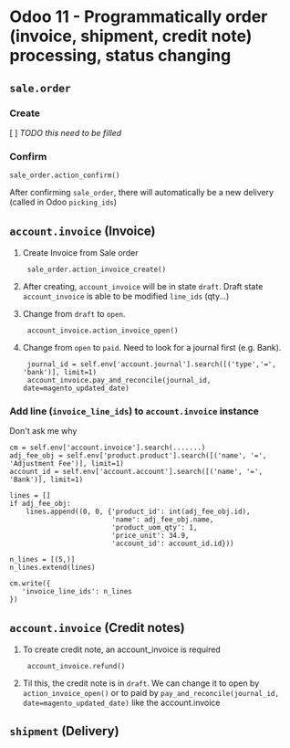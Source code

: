 # Odoo 11 - Programmatically order (invoice, shipment, credit note) processing, status changing

## `sale.order`

### Create

[ ] *TODO this need to be filled*

### Confirm

    sale_order.action_confirm()

After confirming `sale_order`, there will automatically be a new delivery (called in Odoo `picking_ids`)

## `account.invoice` (Invoice)

1. Create Invoice from Sale order

        sale_order.action_invoice_create()

2. After creating, `account_invoice` will be in state `draft`. Draft state `account_invoice` is able to be modified `line_ids` (qty...)

3. Change from `draft` to `open`.

        account_invoice.action_invoice_open()

4. Change from `open` to `paid`. Need to look for a journal first (e.g. Bank).

        journal_id = self.env['account.journal'].search([('type','=', 'bank')], limit=1)
        account_invoice.pay_and_reconcile(journal_id, date=magento_updated_date)

### Add line (`invoice_line_ids`) to `account.invoice` instance

Don't ask me why

    cm = self.env['account.invoice'].search(.......)
    adj_fee_obj = self.env['product.product'].search([('name', '=', 'Adjustment Fee')], limit=1)
    account_id = self.env['account.account'].search([('name', '=', 'Bank')], limit=1)

    lines = []
    if adj_fee_obj:
        lines.append((0, 0, {'product_id': int(adj_fee_obj.id),
                             'name': adj_fee_obj.name,
                             'product_uom_qty': 1,
                             'price_unit': 34.9,
                             'account_id': account_id.id}))

    n_lines = [(5,)]
    n_lines.extend(lines)

    cm.write({
       'invoice_line_ids': n_lines
    })

## `account.invoice` (Credit notes)

1. To create credit note, an account_invoice is required

        account_invoice.refund()

2. Til this, the credit note is in `draft`. We can change it to open by `action_invoice_open()` or to paid by `pay_and_reconcile(journal_id, date=magento_updated_date)` like the account.invoice

## `shipment` (Delivery)
